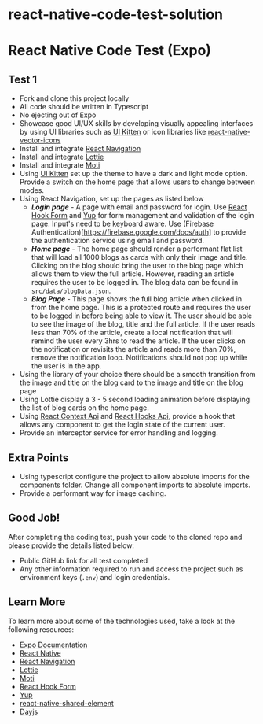 # react-native-code-test-solution

# React Native Code Test (Expo)

## Test 1

- Fork and clone this project locally
- All code should be written in Typescript
- No ejecting out of Expo
- Showcase good UI/UX skills by developing visually appealing interfaces by using UI libraries such as [UI Kitten](https://akveo.github.io/react-native-ui-kitten/docs/getting-started/what-is-ui-kitten#what-is-ui-kitten) or icon libraries like [react-native-vector-icons](https://oblador.github.io/react-native-vector-icons/)
- Install and integrate [React Navigation](https://reactnavigation.org/docs/getting-started)
- Install and integrate [Lottie](https://docs.expo.io/versions/latest/sdk/lottie/)
- Install and integrate [Moti](https://github.com/nandorojo/moti)
- Using [UI Kitten](https://akveo.github.io/react-native-ui-kitten/docs/getting-started/what-is-ui-kitten#what-is-ui-kitten) set up the theme to have a dark and light mode option. Provide a switch on the home page that allows users to change between modes.
- Using React Navigation, set up the pages as listed below
    - ***Login page*** - A page with email and password for login. Use [React Hook Form](https://react-hook-form.com/) and [Yup](https://github.com/jquense/yup) for form management and validation of the login page. Input's need to be keyboard aware. Use (Firebase Authentication)[https://firebase.google.com/docs/auth] to provide the authentication service using email and password.
    - ***Home page*** - The home page should render a performant flat list that will load all 1000 blogs as cards with only their image and title. Clicking on the blog should bring the user to the blog page which allows them to view the full article. However, reading an article requires the user to be logged in. The blog data can be found in `src/data/blogData.json`.
    - ***Blog Page*** - This page shows the full blog article when clicked in from the home page. This is a protected route and requires the user to be logged in before being able to view it. The user should be able to see the image of the blog, title and the full article. If the user reads less than 70% of the article, create a local notification that will remind the user every 3hrs to read the article. If the user clicks on the notification or revisits the article and reads more than 70%, remove the notification loop. Notifications should not pop up while the user is in the app.
- Using the library of your choice there should be a smooth transition from the image and title on the blog card to the image and title on the blog page
- Using Lottie display a 3 - 5 second loading animation before displaying the list of blog cards on the home page.
- Using [React Context Api](https://reactjs.org/docs/context.html) and [React Hooks Api](https://reactjs.org/docs/hooks-reference.html), provide a hook that allows any component to get the login state of the current user.
- Provide an interceptor service for error handling and logging.


## Extra Points
- Using typescript configure the project to allow absolute imports for the components folder. Change all component imports to absolute imports.
- Provide a performant way for image caching.

## Good Job!

After completing the coding test, push your code to the cloned repo and please provide the details listed below:

- Public GitHub link for all test completed
- Any other information required to run and access the project such as environment keys (`.env`) and login credentials.

## Learn More

To learn more about some of the technologies used, take a look at the following resources:

- [Expo Documentation](https://docs.expo.io/)
- [React Native](https://reactnative.dev/docs/getting-started)
- [React Navigation](https://reactnavigation.org/docs/getting-started)
- [Lottie](https://docs.expo.io/versions/latest/sdk/lottie/)
- [Moti](https://github.com/nandorojo/moti)
- [React Hook Form](https://react-hook-form.com/)
- [Yup](https://github.com/jquense/yup)
- [react-native-shared-element](https://github.com/IjzerenHein/react-native-shared-element)
- [Dayjs](https://day.js.org/)
